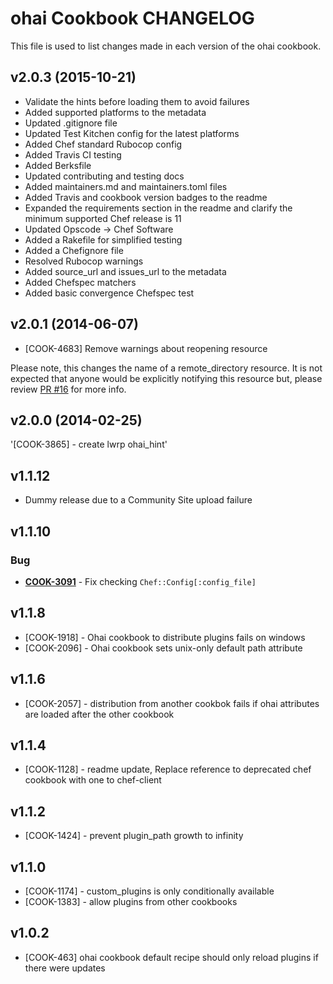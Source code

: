 ohai Cookbook CHANGELOG
=======================
This file is used to list changes made in each version of the ohai cookbook.

v2.0.3 (2015-10-21)
-------------------
* Validate the hints before loading them to avoid failures
* Added supported platforms to the metadata
* Updated .gitignore file
* Updated Test Kitchen config for the latest platforms
* Added Chef standard Rubocop config
* Added Travis CI testing
* Added Berksfile
* Updated contributing and testing docs
* Added maintainers.md and maintainers.toml files
* Added Travis and cookbook version badges to the readme
* Expanded the requirements section in the readme and clarify the minimum supported Chef release is 11
* Updated Opscode -> Chef Software
* Added a Rakefile for simplified testing
* Added a Chefignore file
* Resolved Rubocop warnings
* Added source_url and issues_url to the metadata
* Added Chefspec matchers
* Added basic convergence Chefspec test

v2.0.1 (2014-06-07)
-------------------
* [COOK-4683] Remove warnings about reopening resource

Please note, this changes the name of a remote_directory resource. It is not expected that anyone would be explicitly notifying this resource but, please review [PR #16](https://github.com/chef-cookbooks/ohai/pull/16/files) for more info.

v2.0.0 (2014-02-25)
-------------------
'[COOK-3865] - create lwrp ohai_hint'

v1.1.12
-------
- Dummy release due to a Community Site upload failure

v1.1.10
-------
### Bug
- **[COOK-3091](https://tickets.chef.io/browse/COOK-3091)** - Fix checking `Chef::Config[:config_file]`

v1.1.8
------
- [COOK-1918] - Ohai cookbook to distribute plugins fails on windows
- [COOK-2096] - Ohai cookbook sets unix-only default path attribute

v1.1.6
------
- [COOK-2057] - distribution from another cookbok fails if ohai attributes are loaded after the other cookbook

v1.1.4
------
- [COOK-1128] - readme update, Replace reference to deprecated chef cookbook with one to chef-client

v1.1.2
------
- [COOK-1424] - prevent plugin_path growth to infinity

v1.1.0
------
- [COOK-1174] - custom_plugins is only conditionally available
- [COOK-1383] - allow plugins from other cookbooks

v1.0.2
------
- [COOK-463] ohai cookbook default recipe should only reload plugins if there were updates
